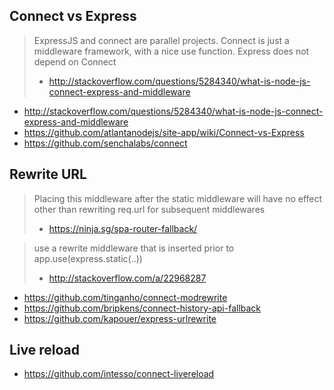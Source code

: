 ## Connect vs Express

> ExpressJS and connect are parallel projects. Connect is just a middleware framework, with a nice use function. Express does not depend on Connect
> - http://stackoverflow.com/questions/5284340/what-is-node-js-connect-express-and-middleware

- http://stackoverflow.com/questions/5284340/what-is-node-js-connect-express-and-middleware
- https://github.com/atlantanodejs/site-app/wiki/Connect-vs-Express
- https://github.com/senchalabs/connect

## Rewrite URL

> Placing this middleware after the static middleware will have no effect other than rewriting req.url for subsequent middlewares
> - https://ninja.sg/spa-router-fallback/

> use a rewrite middleware that is inserted prior to app.use(express.static(..))
> - http://stackoverflow.com/a/22968287

- https://github.com/tinganho/connect-modrewrite
- https://github.com/bripkens/connect-history-api-fallback
- https://github.com/kapouer/express-urlrewrite

## Live reload

- https://github.com/intesso/connect-livereload
